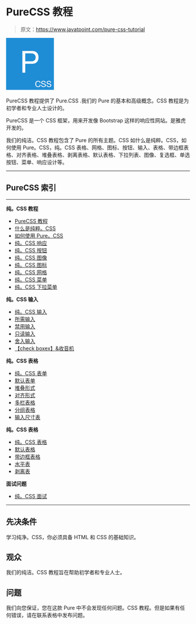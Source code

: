 # PureCSS 教程

> 原文：<https://www.javatpoint.com/pure-css-tutorial>

![Pure.CSS Tutorial](img/d3d36e24308036f86a9369fdeef8aff5.png)

PureCSS 教程提供了 Pure.CSS .我们的 Pure 的基本和高级概念。CSS 教程是为初学者和专业人士设计的。

PureCSS 是一个 CSS 框架，用来开发像 Bootstrap 这样的响应性网站。是雅虎开发的。

我们的纯洁。CSS 教程包含了 Pure 的所有主题。CSS 如什么是纯粹。CSS，如何使用 Pure。CSS，纯。CSS 表格、网格、图标、按钮、输入、表格、带边框表格、对齐表格、堆叠表格、剥离表格、默认表格、下拉列表、图像、复选框、单选按钮、菜单、响应设计等。

* * *

## PureCSS 索引

* * *

**纯。CSS 教程**

*   [PureCSS 教程](pure-css-tutorial)
*   [什么是纯粹。CSS](what-is-pure-css)
*   [如何使用 Pure。CSS](how-to-use-pure-css)
*   [纯。CSS 响应](pure-css-responsive-design)
*   [纯。CSS 按钮](pure-css-buttons)
*   [纯。CSS 图像](pure-css-images)
*   [纯。CSS 图标](pure-css-icons)
*   [纯。CSS 网格](pure-css-grids)
*   [纯。CSS 菜单](pure-css-menus)
*   [纯。CSS 下拉菜单](pure-css-dropdown)

**纯。CSS 输入**

*   [纯。CSS 输入](pure-css-inputs)
*   [所需输入](pure-css-required-inputs)
*   [禁用输入](pure-css-disabled-inputs)
*   [只读输入](pure-css-read-only-inputs)
*   [舍入输入](pure-css-rounded-inputs)
*   [【check boxex】&收音机](pure-css-checkboxes-and-radios)

**纯。CSS 表格**

*   [纯。CSS 表单](pure-css-form)
*   [默认表单](pure-css-default-form)
*   [堆叠形式](pure-css-stacked-form)
*   [对齐形式](pure-css-aligned-form)
*   [多栏表格](pure-css-multi-column-form)
*   [分组表格](pure-css-grouped-input-form)
*   [输入尺寸表](pure-css-input-sizing-form)

**纯。CSS 表格**

*   [纯。CSS 表格](pure-css-tables)
*   [默认表格](pure-css-default-table)
*   [带边框表格](pure-css-bordered-table)
*   [水平表](pure-css-table-with-horizontal-borders)
*   [剥离表](pure-css-stripped-table)

**面试问题**

*   [纯。CSS 面试](pure-css-interview-questions)

* * *

## 先决条件

学习纯净。CSS，你必须具备 HTML 和 CSS 的基础知识。

## 观众

我们的纯洁。CSS 教程旨在帮助初学者和专业人士。

## 问题

我们向您保证，您在这款 Pure 中不会发现任何问题。CSS 教程。但是如果有任何错误，请在联系表格中发布问题。